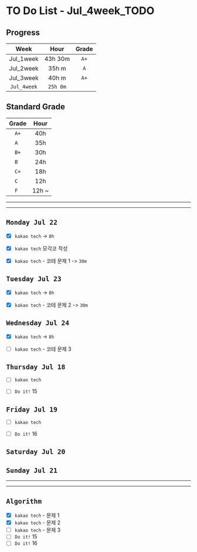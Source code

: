 # TO Do List - Jul_4week_TODO

## Progress
| Week | Hour | Grade |
|:---:|:---:|:---:|
|Jul_1week|43h 30m|`A+`|
|Jul_2week|35h m|`A`|
|Jul_3week|40h m|`A+`|
|`Jul_4week`|`25h 0m`||

## Standard Grade
| Grade | Hour |
|:---:|:---:|
|`A+`|40h|
|`A `|35h|
|`B+`|30h|
|`B `|24h|
|`C+`|18h|
|`C `|12h|
|`F `|12h ~|


---
---

## `Monday Jul 22`
- [x] `kakao tech` -> `8h`
- [x] `kakao tech` 모각코 작성
- [x] `kakao tech` - 코테 문제 1 -> `30m`


## `Tuesday Jul 23` 
- [x] `kakao tech` -> `8h`
- [x] `kakao tech` - 코테 문제 2 -> `30m`


## `Wednesday Jul 24` 
- [x] `kakao tech` -> `8h`
- [ ] `kakao tech` - 코테 문제 3


## `Thursday Jul 18`
- [ ] `kakao tech`
- [ ] `Do it!` 15


## `Friday Jul 19` 
- [ ] `kakao tech`
- [ ] `Do it!` 16


## `Saturday Jul 20` 



## `Sunday Jul 21` 




---
---
## `Algorithm`
- [x] `kakao tech` - 문제 1
- [x] `kakao tech` - 문제 2
- [ ] `kakao tech` - 문제 3
- [ ] `Do it!` 15
- [ ] `Do it!` 16

<!-- ### 알고리즘 유형
1. 정렬
2. 그래프 탐색 BFS, DFS
3. DP
4. 자료구조 -> 우선순위 큐 마스터
5. 문자열 알고리즘 ?? 아니면 투 포인터 정도

> 요구사항 정리하기, 테스트케이스 짜보기(소수 테스트케이스가 유리, 11되면 거의 다 됨) -->



<!-- ## `Spring` -> `h m` -->

<!-- ## `etc.` -> `h m` -->


<br><br>

<!-- > `개인공부` : `6h 30m` -> `25h 36m` -> `22h 19m` -> -->

<br><br>

<!-- 
## `Java`
## `OPIc`
## `토익` 
-->




